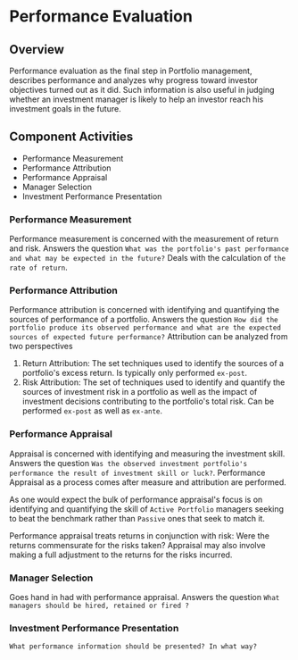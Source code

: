 # Performance Evaluation

## Overview

Performance evaluation as the final step in Portfolio management, describes performance and analyzes why progress toward investor objectives turned out as it did. 
Such information is also useful in judging whether an investment manager is likely to help an investor reach his investment goals in the future.

## Component Activities

 * Performance Measurement
 * Performance Attribution
 * Performance Appraisal
 * Manager Selection
 * Investment Performance Presentation
 
### Performance Measurement

Performance measurement is concerned with the measurement of return and risk. Answers the question `What was the portfolio's past performance and what may be expected in the future?`
Deals with the calculation of `the rate of return`.

### Performance Attribution

Performance attribution is concerned with identifying and quantifying the sources of performance of a portfolio. Answers the question `How did the portfolio produce its observed performance and what are the expected sources of expected future performance?`
Attribution can be analyzed from two perspectives

 1. Return Attribution: The set techniques used to identify the sources of a portfolio's excess return. 
 Is typically only performed `ex-post`.
 1. Risk Attribution: The set of techniques used to identify and quantify the sources of investment risk in a portfolio as well as the impact of investment decisions contributing to the portfolio's total risk.
 Can be performed `ex-post` as well as `ex-ante`. 
 
### Performance Appraisal
 
Appraisal is concerned with identifying and measuring the investment skill. Answers the question `Was the observed investment portfolio's performance the result of investment skill or luck?`. Performance Appraisal as a process comes after measure and attribution are performed.
 
As one would expect the bulk of performance appraisal's focus is on identifying and quantifying the skill of `Active Portfolio` managers seeking to beat the benchmark rather than `Passive` ones that seek to match it.
 
Performance appraisal treats returns in conjunction with risk: Were the returns commensurate for the risks taken? Appraisal may also involve making a full adjustment to the returns for the risks incurred. 
 
### Manager Selection
Goes hand in had with performance appraisal. Answers the question `What managers should be hired, retained or fired ?`

### Investment Performance Presentation
`What performance information should be presented? In what way?`    